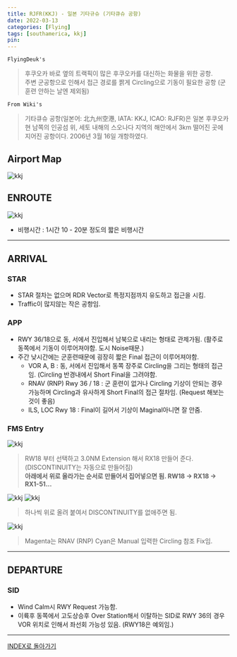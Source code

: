 ```yaml
---
title: RJFR(KKJ) - 일본 기타규슈 (기타큐슈 공항)
date: 2022-03-13
categories: [Flying]
tags: [southamerica, kkj]
pin:
---
```



`FlyingDeuk's`
> 후쿠오카 바로 옆의 트랙픽이 많은 후쿠오카를 대신하는 화물을 위한 공항. <br>
주변 군공항으로 인해서 접근 경로를 짥게 Circling으로 기동이 필요한 공항 (군 훈련 안하는 날엔 제외됨)

`From Wiki's`
>기타큐슈 공항(일본어: 北九州空港, IATA: KKJ, ICAO: RJFR)은 일본 후쿠오카현 남쪽의 인공섬 위, 세토 내해의 스오나다 지역의 해안에서 3km 떨어진 곳에 지어진 공항이다. 2006년 3월 16일 개항하였다.


## Airport Map
![kkj](/img/flying/airport/kkj_ap.jpg)


## ENROUTE
![kkj](/img/flying/airport/icn_kkj.jpg)

- 비행시간 : 1시간 10 - 20분 정도의 짧은 비행시간

-----------

## ARRIVAL
### STAR
- STAR 절차는 없으며 RDR Vector로 특정지점까지 유도하고 접근을 시킴.
- Traffic이 많지않는 작은 공항임.

### APP
- RWY 36/18으로 동, 서에서 진입해서 남북으로 내리는 형태로 관제가됨. (활주로 동쪽에서 기동이 이루어져야함. 도시 Noise때문.)
- 주간 낮시간에는 군훈련때문에 굉장히 짧은 Final 접근이 이루어져야함.
  - VOR A, B : 동, 서에서 진입해서 동쪽 장주로 Circling을 그리는 형태의 접근임. (Circling 반경내에서 Short Final을 그려야함.
  - RNAV (RNP) Rwy 36 / 18 : 군 훈련이 없거나 Circling 기상이 안되는 경우 가능하며 Circling과 유사하게 Short Final의 접근 절차임. (Request 해보는 것이 좋음)
  - ILS, LOC Rwy 18 : Final이 길어서 기상이 Maginal아니면 잘 안줌.

### FMS Entry

![kkj](/img/flying/airport/kkj_fms4.jpg)

> RW18 부터 선택하고 3.0NM Extension 해서 RX18 만들어 준다. (DISCONTINUITY는 자동으로 만들어짐) <br>
**아래에서 위로 올라가는 순서로 만들어서 집어넣으면 됨. RW18 -> RX18 -> RX1-51...**

![kkj](/img/flying/airport/kkj_fms1.jpg)
![kkj](/img/flying/airport/kkj_fms2.jpg)

> 하나씩 위로 올려 붙여서 DISCONTINUITY를 없애주면 됨.

![kkj](/img/flying/airport/kkj_fms3.jpg)

> Magenta는 RNAV (RNP) Cyan은 Manual 입력한 Circling 참조 Fix임.


--------

## DEPARTURE
### SID
- Wind Calm시 RWY Request 가능함.
- 이륙후 동쪽에서 고도상승후 Over Station해서 이탈하는 SID로 RWY 36의 경우 VOR 위치로 인해서 좌선회 가능성 있음. (RWY18은 예외임.)

--------

[INDEX로 돌아가기](/posts/KoreaJapanChina/)
